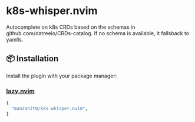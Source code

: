 # k8s-whisper.nvim

Autocomplete on k8s CRDs based on the schemas in
github.com/datreeio/CRDs-catalog. If no schema is available, it fallsback to
yamlls.

## 📦 Installation

Install the plugin with your package manager:

### [lazy.nvim](https://github.com/folke/lazy.nvim)

```yaml
{
  "manzanit0/k8s-whisper.nvim",
}
```
